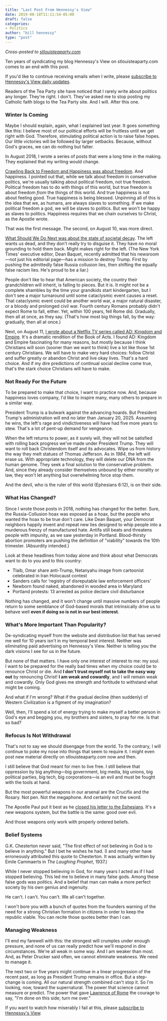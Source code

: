 ```yaml
---
title: "Last Post From Hennessy's View"
date: 2019-08-18T11:11:54-05:00
draft: false
categories:
- Politics
author: "bill hennessy"
type: "post"
---
```


_Cross-posted to [stlouisteaparty.com](http://www.stlouisteaparty.com/)_

Ten years of syndicating my blog Hennessy's View on stlouisteaparty.com comes to an end with this post. 

If you'd like to continue receiving emails when I write, please [subscribe to Hennessy's View daily updates](https://me.us3.list-manage.com/subscribe?u=37fa3c84c1453ec082cc12512&id=74a43b94b0). 

Readers of the Tea Party site have noticed that I rarely write about politics any longer. They're right. I don't. They've asked me to stop posting my Catholic faith blogs to the Tea Party site. And I will. After this one. 

### Winter Is Coming

Maybe I should explain, again, what I explained last year. It goes something like this: I believe most of our political efforts will be fruitless until we get right with God. Therefore, stimulating political action is to raise false hopes. Our little victories will be followed by larger setbacks. Because, without God's graces, we can do nothing but falter. 

In August 2018, I wrote a series of posts that were a long time in the making. They explained that my writing would change. 

[Crawling Back to Freedom and Happiness was about freedom](https://www.hennessysview.com/2018/08/08/crawling-back-to-happiness-and-freedom/). And happiness. I pointed out that, while we talk about freedom in conservative politics, we're usually talking about political freedom, not true freedom. Political freedom has to do with things of this world, but true freedom is about freedom _from_ the things of this world. And true happiness is not about feeling good. True happiness is being blessed. Unpinning all of this is the idea that we, as humans, are always slaves to something. If we make political freedom a god, we will be slaves to politics. But we won't be happy as slaves to politics. Happiness requires that we chain ourselves to Christ, as the Apostle wrote.

That was the first message. The second, on August 10, was more direct. 

[What Should We Do Next was about the state of societal decay](https://www.hennessysview.com/2018/08/10/what-should-we-do-next/). The left wants us dead, and they don't really try to disguise it. They have no moral grounding to hold them back. Might makes right for the left. (The New York Times' executive editor, Dean Baquet, recently admitted that his newsroom—not just his editorial page—has a mission to destroy Trump. First by pushing the admittedly false Russia collusion lies, then shifting the equally false racism lies. He's proud to be a liar.) 

People don't like to hear that American society, the country their grandchildren will inherit, is falling to pieces. But it is. It might not be a complete shambles by the time your grandkids start kindergarten, but I don't see a major turnaround until some cataclysmic event causes a reset. That cataclysmic event could be another world war, a major natural disaster, or a bloody and prolonged civil war. Fourth century Romans probably didn't expect Rome to fall, either. Yet, within 100 years, fell Rome did. Gradually, then all at once, as they say. (That's how most big things fall, by the way: gradually, then all at once.)

Next, on August 11, [I wrote about a Netflix TV series called AD: Kingdom and Empire](https://www.hennessysview.com/2018/08/10/follow-up-to-yesterdays-post/). It's a dramatic rendition of the Book of Acts. I found AD: Kingdom and Empire fascinating for many reasons, but mostly because I think Christians will soon (sooner than we want to think) live a lot like those 1st century Christians. We will have to make very hard choices: follow Christ and suffer greatly or abandon Christ and live okay lives. That's a hard choice. And if my dire predictions of continual social decline come true, that's the stark choice Christians will have to make. 

### Not Ready For the Future

To be prepared to make that choice, I want to practice now. And, because happiness loves company, I'd like to inspire many, many others to prepare in a similar way. 

President Trump is a bulwark against the advancing hoards. But President Trump's administration will end no later than January 20, 2025. Assuming he wins, the left's rage and vindictiveness will have had five more years to stew. That's a lot of pent-up demand for vengeance. 

When the left returns to power, as it surely will, they will not be satisfied with rolling back progress we've made under President Trump. They will want to roll back Christendom itself and its advocates. Wipe us from history the way they melt statues of Thomas Jefferson. As in *1984*, the left will erase us. With appropriate technology, they will delete our DNA from the human genome. They seek a final solution to the conservative problem. And, since they already consider themselves unbound by either morality or law, they won't let anything but overwhelming force stop them. 

And the devil, who is the ruler of this world (Ephesians 6:12), is on their side. 

### What Has Changed?

Since I wrote those posts in 2018, nothing has changed for the better. Sure, the Russia-Collusion hoax was exposed as a hoax, but the people who wanted the hoax to be true don't care. Like Dean Baquet, your Democrat neighbors happily invent and repeat new lies designed to whip people into a murderous frenzy of manufactured hate. Antifa still beats and threatens people with impunity, as we saw yesterday in Portland. Blood-thirsty abortion promoters are pushing the definition of "viability" towards the 10th trimester. (Absurdity intended.) 

Look at these headlines from today alone and think about what Democrats want to do to you and to this country:

- Tlaib, Omar share anti-Trump, Netanyahu image from cartoonist celebrated in Iran Holocaust contest
- Sanders calls for ‘registry of disreputable law enforcement officers’
- Newborn found naked, abandoned in wooded area in Maryland
- Portland protests: 13 arrested as police declare civil disturbance

Nothing has changed, and it won't change until massive numbers of people return to some semblance of God-based morals that intrinsically drive us to behave well **even if doing so is not in our best interest**. 

### What's More Important Than Popularity?

De-syndicating myself from the website and distribution list that has served me well for 10 years isn't in my temporal best interest. Neither was eliminating paid advertising on Hennessy's View. Neither is telling you the dark visions I see for us in the future. 

But none of that matters. I have only one interest of interest to me: my soul. I want to be prepared for the really bad times when my choice could be to renounce Christ or die. And **I don't trust myself not to take the easy way out** by renouncing Christ! **I am weak and cowardly**, and I will remain weak and cowardly. Only God gives me strength and fortitude to withstand what might be coming. 

And what if I'm wrong? What if the gradual decline (then suddenly) of Western Civilization is a figment of my imagination? 

Well, then, I'll spend a lot of energy trying to make myself a better person in God's eye and begging you, my brothers and sisters, to pray for me. Is that so bad? 

### Refocus Is Not Withdrawal

That's not to say we should disengage from the world. To the contrary, I will continue to poke my nose into things that seem to require it. I might even post new material directly on stlouisteaparty.com now and then. 

I still believe that God meant for men to live free. I still believe that oppression by big anything—big government, big media, big unions, big political parties, big tech, big corporations—is an evil and must be fought with the tools at hand. 

But the most powerful weapons in our arsenal are the Crucifix and the Rosary. Not pen. Not the megaphone. And certainly not the sword. 

The Apostle Paul put it best as he [closed his letter to the Ephesians](https://www.biblegateway.com/passage/?search=Ephesians+6+&version=DRA).  It's a new weapons system, but the battle is the same: good over evil. 

And those weapons only work with properly ordered beliefs.

### Belief Systems

G.K. Chesterton never said, "The first effect of not believing in God is to believe in anything." But I bet he wishes he had. (I and many other have erroneously attributed this quote to Chesterton. It was actually written by Emile Cammaerts in *The Laughing Prophet*, 1937.) 

While I never stopped believing in God, for many years I acted as if I had stopped believing. This led me to believe in many false gods. Among these false gods was politics. And a belief that man can make a more perfect society by his own genius and ingenuity. 

He can't. I can't. You can't. We all can't together. 

I won't bore you with a bunch of quotes from the founders warning of the need for a strong Christian formation in citizens in order to keep the republic viable. You can recite those quotes better than I can. 

### Managing Weakness

I'll end my farewell with this: the strongest will crumples under enough pressure, and none of us can really predict how we'll respond in dire circumstances. We're all weak in some way. And I am weaker than most. And, as Peter Drucker said often, we cannot eliminate weakness. We need to manage it. 

The next two or five years might continue in a linear progression of the recent past, as long as President Trump remains in office. But a step-change is coming. All our natural strength combined can't stop it. So I'm looking, now, toward the supernatural. The power that science cannot measure or predict. The power that gave [Lawrence of Rome](https://www.hennessysview.com/posts/2019/st-lawrence-of-rome/) the courage to say, "I'm done on this side; turn me over." 

If you want to watch how miserably I fail at this, please [subscribe to Hennessy's View](http://eepurl.com/gx1WCD).

